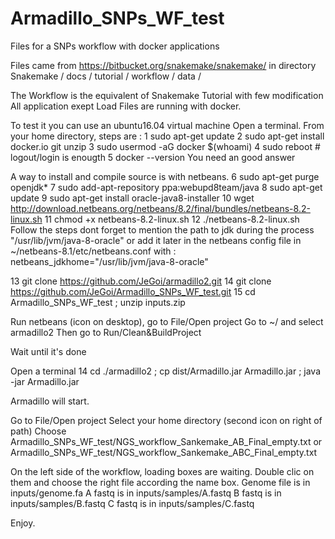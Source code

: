 # Armadillo_SNPs_WF_test
Files for a SNPs workflow with docker applications

Files came from https://bitbucket.org/snakemake/snakemake/
in directory Snakemake / docs / tutorial / workflow / data /

The Workflow is the equivalent of Snakemake Tutorial with few modification
All application exept Load Files are running with docker.

To test it you can use an ubuntu16.04 virtual machine
Open a terminal.
From your home directory, steps are :
    1  sudo apt-get update
    2  sudo apt-get install docker.io git unzip
    3  sudo usermod -aG docker $(whoami)
    4  sudo reboot # logout/login is enougth
    5  docker --version
You need an good answer

A way to install and compile source is with netbeans.
    6  sudo apt-get purge openjdk*
    7  sudo add-apt-repository ppa:webupd8team/java
    8  sudo apt-get update
    9  sudo apt-get install oracle-java8-installer
   10  wget http://download.netbeans.org/netbeans/8.2/final/bundles/netbeans-8.2-linux.sh
   11  chmod +x netbeans-8.2-linux.sh
   12  ./netbeans-8.2-linux.sh
Follow the steps dont forget to mention the path to jdk during the process
"/usr/lib/jvm/java-8-oracle"
or add it later in the netbeans config file in ~/netbeans-8.1/etc/netbeans.conf
with :
netbeans_jdkhome="/usr/lib/jvm/java-8-oracle"

   13  git clone https://github.com/JeGoi/armadillo2.git 
   14  git clone https://github.com/JeGoi/Armadillo_SNPs_WF_test.git
   15  cd Armadillo_SNPs_WF_test ; unzip inputs.zip

Run netbeans (icon on desktop), go to File/Open project Go to ~/ and select armadillo2
Then go to Run/Clean&BuildProject

Wait until it's done

Open a terminal
   14  cd ./armadillo2 ; cp dist/Armadillo.jar Armadillo.jar ; java -jar Armadillo.jar

Armadillo will start.

Go to File/Open project
Select your home directory (second icon on right of path)
Choose Armadillo_SNPs_WF_test/NGS_workflow_Sankemake_AB_Final_empty.txt
or Armadillo_SNPs_WF_test/NGS_workflow_Sankemake_ABC_Final_empty.txt

On the left side of the workflow, loading boxes are waiting. Double clic on them and choose the right file according the name box.
Genome file is in inputs/genome.fa
A fastq is in  inputs/samples/A.fastq
B fastq is in  inputs/samples/B.fastq
C fastq is in  inputs/samples/C.fastq

Enjoy.
